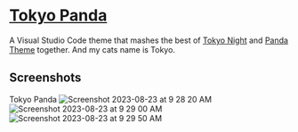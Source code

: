 # [Tokyo Panda](https://marketplace.visualstudio.com/items?itemName=effordDev.tokyo-panda-theme)

A Visual Studio Code theme that mashes the best of [Tokyo Night](https://marketplace.visualstudio.com/items?itemName=enkia.tokyo-night) and [Panda Theme](https://marketplace.visualstudio.com/items?itemName=tinkertrain.theme-panda) together. And my cats name is Tokyo. 

## Screenshots
Tokyo Panda
![Screenshot 2023-08-23 at 9 28 20 AM](https://github.com/effordDev/tokyo-panda-theme/assets/36901822/98730a41-4a2d-4695-9596-239babecdcf2)
![Screenshot 2023-08-23 at 9 29 00 AM](https://github.com/effordDev/tokyo-panda-theme/assets/36901822/4941478f-4858-4cf8-a12f-719d1c1ef590)
![Screenshot 2023-08-23 at 9 29 50 AM](https://github.com/effordDev/tokyo-panda-theme/assets/36901822/b44b625d-3471-47cf-bd0f-8cbd1b6af25a)
